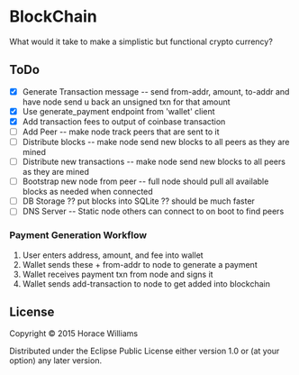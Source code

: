 # BlockChain

What would it take to make a simplistic but functional
crypto currency?

## ToDo

* [X] Generate Transaction message -- send from-addr, amount, to-addr and have node send u back an unsigned txn for that amount
* [X] Use generate_payment endpoint from 'wallet' client
* [X] Add transaction fees to output of coinbase transaction
* [ ] Add Peer -- make node track peers that are sent to it
* [ ] Distribute blocks -- make node send new blocks to all peers as they are mined
* [ ] Distribute new transactions -- make node send new blocks to all peers as they are mined
* [ ] Bootstrap new node from peer -- full node should pull all available blocks as needed when connected
* [ ] DB Storage ?? put blocks into SQLite ?? should be much faster
* [ ] DNS Server -- Static node others can connect to on boot to find peers

### Payment Generation Workflow

1. User enters address, amount, and fee into wallet
2. Wallet sends these + from-addr to node to generate a payment
3. Wallet receives payment txn from node and signs it
4. Wallet sends add-transaction to node to get added into blockchain

## License

Copyright © 2015 Horace Williams

Distributed under the Eclipse Public License either version 1.0 or (at
your option) any later version.

